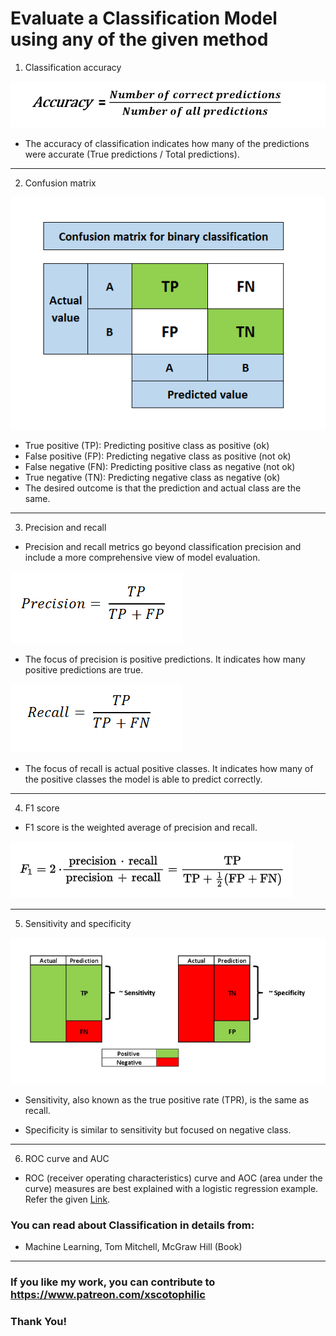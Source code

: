 # Evaluate a Classification Model using any of the given method

1. Classification accuracy

<img src="E1.png" />

* The accuracy of classification indicates how many of the predictions were accurate (True predictions / Total predictions).

---

2. Confusion matrix

<img src="E2.png" />

* True positive (TP): Predicting positive class as positive (ok)
* False positive (FP): Predicting negative class as positive (not ok)
* False negative (FN): Predicting positive class as negative (not ok)
* True negative (TN): Predicting negative class as negative (ok)
* The desired outcome is that the prediction and actual class are the same.

---

3. Precision and recall

* Precision and recall metrics go beyond classification precision and include a more comprehensive view of model evaluation.

<img src="E3.png" />

* The focus of precision is positive predictions. It indicates how many positive predictions are true.

<img src="E4.png" />

* The focus of recall is actual positive classes. It indicates how many of the positive classes the model is able to predict correctly.

---

4. F1 score

* F1 score is the weighted average of precision and recall.

<img src="E5.png" />

---

5. Sensitivity and specificity

<img src="E6.png" />

* Sensitivity, also known as the true positive rate (TPR), is the same as recall.

* Specificity is similar to sensitivity but focused on negative class.

---

6. ROC curve and AUC

* ROC (receiver operating characteristics) curve and AOC (area under the curve) measures are best explained with a logistic regression example. Refer the given [Link](https://towardsdatascience.com/how-to-best-evaluate-a-classification-model-2edb12bcc587).

### You can read about Classification in details from: 

* Machine Learning, Tom Mitchell, McGraw Hill (Book)

---

### If you like my work, you can contribute to https://www.patreon.com/xscotophilic

### Thank You!